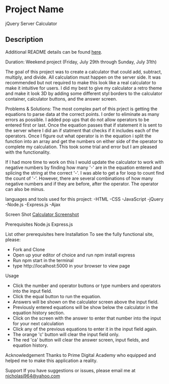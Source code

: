 # Project Name
jQuery Server Calculator

## Description

Additional README details can be found [here](https://github.com/PrimeAcademy/readme-template/blob/master/README.md).

Duration: Weekend project (Friday, July 29th through Sunday, July 31th)

The goal of this project was to create a calculator that could add, subtract, multiply, and divide. All calculation must happen on the server side. It was recommended but not required to make this look like a real calculator to make it intuitive for users. I did my best to give my calculator a retro theme and make it look 3D by adding some different styl borders to the calculator container, calculator buttons, and the answer screen.

Problems & Solutions:
The most complex part of this prject is getting the equations to parse data at the correct points. I order to eliminate as many errors as possible. I added pop ups that do not allow operators to be entered first or last. Once the equation passes that if statement it is sent to the server where I did an if statment that checks if it includes each of the operators. Once I figure out what operator is in the equation i split the function into an array and get the numbers on either side of the operator to complete my calculation. This took some trial and error but I am pleased with the functionality.

If I had more time to work on this I would update the calculator to work with negative numbers by finding how many '-' are in the equation entered and splicing the string at the correct '-'. I was able to get a for loop to count find the count of '-'. However, there are several combinations of how many negative numbers and if they are before, after the operator. The operator can also be minus.

languages and tools used for this project:
-HTML
-CSS
-JavaScript
-jQuery
-Node.js
-Express.js
-Ajax

Screen Shot
[Calculator Screenshot](images/calculatorScreenshot.png)

Prerequisites
Node.js
Express.js

List other prerequisites here
Installation
To see the fully functional site, please:
- Fork and Clone
- Open up your editor of choice and run npm install express
- Run npm start in the terminal
- type http://localhost:5000 in your browser to view page

Usage
- Click the number and operator buttons or type numbers and operators into the input field.
- Click the equal button to run the equation.
- Answers will be shown on the calculator screen above the input field.
- Previously entered equations will be show below the calculator in the equation history section.
- Click on the screen with the answer to enter that number into the input for your next calculation
- Click any of the previous equations to enter it in the input field again.
- The orange 'c' button will clear the input field only.
- The red 'ca' button will clear the answer screen, input fields, and equation history.

Acknowledgement
Thanks to Prime Digital Academy who equipped and helped me to make this application a reality.

Support
If you have suggestions or issues, please email me at nicholasj964@yahoo.com